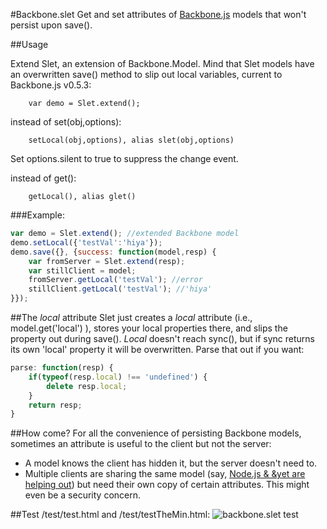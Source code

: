 #Backbone.slet
Get and set attributes of [Backbone.js](http://documentcloud.github.com/backbone/) models that won't persist upon save().

##Usage

Extend Slet, an extension of Backbone.Model. Mind that Slet models have an overwritten save() method to slip out local variables, current to Backbone.js v0.5.3:

		var demo = Slet.extend();

instead of set(obj,options):
		
		setLocal(obj,options), alias slet(obj,options)
Set options.silent to true to suppress the change event.
	
instead of get():

		getLocal(), alias glet()
		


###Example:

``` javascript
var demo = Slet.extend(); //extended Backbone model
demo.setLocal({'testVal':'hiya'});
demo.save({}, {success: function(model,resp) {
	var fromServer = Slet.extend(resp);
	var stillClient = model;
	fromServer.getLocal('testVal'); //error
	stillClient.getLocal('testVal'); //'hiya'
}});
```

##The *local* attribute
Slet just creates a *local* attribute (i.e., model.get('local') ), stores your local properties there, and slips the property out during save(). *Local* doesn't reach sync(), but if sync returns its own 'local' property it will be overwritten. Parse that out if you want:

``` javascript
parse: function(resp) {
	if(typeof(resp.local) !== 'undefined') {
		delete resp.local;
	}
	return resp;
}
```

##How come?
For all the convenience of persisting Backbone models, sometimes an attribute is useful to the client but not the server:

- A model knows the client has hidden it, but the server doesn't need to.
- Multiple clients are sharing the same model (say, [Node.js & &yet are helping out](http://andyet.net/blog/2011/feb/15/re-using-backbonejs-models-on-the-server-with-node/)) but need their own copy of certain attributes. This might even be a security concern.

##Test
		/test/test.html and /test/testTheMin.html:
![backbone.slet test](https://github.com/jrs2ea/backbone.slet/raw/master/test.png)
